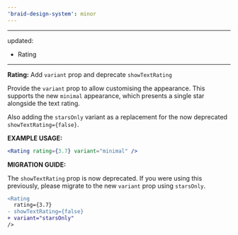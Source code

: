 ```yaml
---
'braid-design-system': minor
---
```

---
updated:
  - Rating
---

**Rating:** Add `variant` prop and deprecate `showTextRating`

Provide the `variant` prop to allow customising the appearance. This supports the new `minimal` appearance, which presents a single star alongside the text rating.

Also adding the `starsOnly` variant as a replacement for the now deprecated `showTextRating={false}`.

**EXAMPLE USAGE:**
```jsx
<Rating rating={3.7} variant="minimal" />
```

**MIGRATION GUIDE:**

The `showTextRating` prop is now deprecated. If you were using this previously, please migrate to the new `variant` prop using `starsOnly`.

```diff
<Rating
  rating={3.7}
- showTextRating={false}
+ variant="starsOnly"
/>
```
